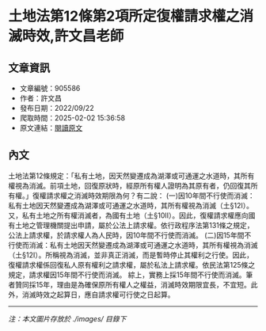 # 土地法第12條第2項所定復權請求權之消滅時效,許文昌老師

## 文章資訊
- 文章編號：905586
- 作者：許文昌
- 發布日期：2022/09/22
- 爬取時間：2025-02-02 15:36:58
- 原文連結：[閱讀原文](https://real-estate.get.com.tw/Columns/detail.aspx?no=905586)

## 內文
土地法第12條規定：「私有土地，因天然變遷成為湖澤或可通運之水道時，其所有權視為消滅。前項土地，回復原狀時，經原所有權人證明為其原有者，仍回復其所有權。」復權請求權之消滅時效期限為何？有二說：
(一)因10年間不行使而消滅：私有土地因天然變遷成為湖澤或可通運之水道時，其所有權視為消滅（土§12I）。又，私有土地之所有權消滅者，為國有土地（土§10II）。因此，復權請求權應向國有土地之管理機關提出申請，屬於公法上請求權。依行政程序法第131條之規定，公法上請求權，於請求權人為人民時，因10年間不行使而消滅。
(二)因15年間不行使而消滅：私有土地因天然變遷成為湖澤或可通運之水道時，其所有權視為消滅（土§12I）。所稱視為消滅，並非真正消滅，而是暫時停止其權利之行使。因此，復權請求權係回復私人原有權利之請求權，屬於私法上請求權。依民法第125條之規定，請求權因15年間不行使而消滅。
綜上，實務上採15年間不行使而消滅。筆者贊同採15年，理由是為確保原所有權人之權益，消滅時效期限宜長，不宜短。此外，消滅時效之起算日，應自請求權可行使之日起算。

---
*注：本文圖片存放於 ./images/ 目錄下*
